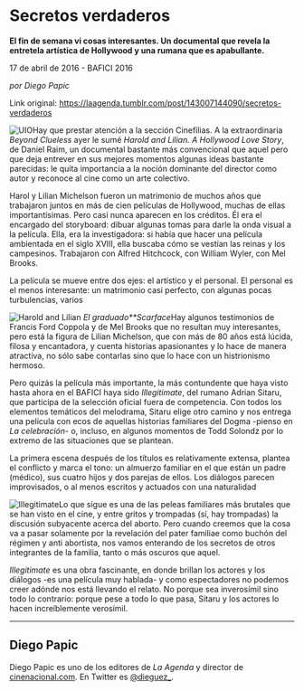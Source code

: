 # Secretos verdaderos

**El fin de semana vi cosas interesantes. Un documental que revela la entretela artística de Hollywood y una rumana que es apabullante.**

17 de abril de 2016 - BAFICI 2016

_por Diego Papic_

Link original: https://laagenda.tumblr.com/post/143007144090/secretos-verdaderos

![UIO](https://64.media.tumblr.com/f69f49c3f44ab90d037ba8990b2c26f1/tumblr_inline_pjzp2uUgY01t6q87u_500.jpg)Hay que prestar atención a la sección
Cinefilias. A la extraordinaria *Beyond Clueless* ayer le sumé *Harold
and Lilian. A Hollywood Love Story*, de Daniel Raim, un documental
bastante más convencional que aquel pero que deja entrever en sus
mejores momentos algunas ideas bastante parecidas: le quita
importancia a la noción dominante del director como autor y reconoce
al cine como un arte colectivo.

Harol y Lilian Michelson fueron un
matrimonio de muchos años que trabajaron juntos en más de cien
películas de Hollywood, muchas de ellas importantísimas. Pero casi
nunca aparecen en los créditos. Él era el encargado del storyboard:
dibuar algunas tomas para darle la onda visual a la película. Ella,
era la investigadora: si había que hacer una película ambientada en
el siglo XVIII, ella buscaba cómo se vestían las reinas y los
campesinos. Trabajaron con Alfred Hitchcock, con William Wyler, con
Mel Brooks.

La película se mueve entre dos ejes:
el artístico y el personal. El personal es el menos interesante: un
matrimonio casi perfecto, con algunas pocas turbulencias, varios


![Harold and Lilian](https://64.media.tumblr.com/bed3db50c6e9a557d84593179a73b753/tumblr_inline_pjzp2vdYJW1t6q87u_250.jpg) *El
graduado**Scarface*Hay algunos testimonios de Francis Ford
Coppola y de Mel Brooks que no resultan muy interesantes, pero está
la figura de Lilian Michelson, que con más de 80 años está lúcida,
filosa y encantadora, y cuenta historias apasionantes y lo hace de
manera atractiva, no sólo sabe contarlas sino que lo hace con un histrionismo
hermoso.

Pero quizás la película más
importante, la más contundente que haya visto hasta ahora en el
BAFICI haya sido *Illegitimate*, del rumano Adrian Sitaru, que
participa de la selección oficial fuera de competencia. Con todos
los elementos temáticos del melodrama, Sitaru elige otro camino y
nos entrega una película con ecos de aquellas historias familiares
del Dogma -pienso en *La celebración*- o, incluso, en algunos momentos
de Todd Solondz por lo extremo de las situaciones que se plantean.

La primera escena después de los
títulos es relativamente extensa, plantea el conflicto y marca el
tono: un almuerzo familiar en el que están un padre (médico), sus
cuatro hijos y dos parejas de ellos. Los diálogos parecen
improvisados, o al menos escritos y actuados con una naturalidad


![Illegitimate](https://64.media.tumblr.com/f69f49c3f44ab90d037ba8990b2c26f1/tumblr_inline_pjzp2uUgY01t6q87u_250.jpg)Lo que sigue es una de las peleas
familiares más brutales que se han visto en el cine, y entre gritos
y trompadas (sí, hay trompadas) la discusión subyacente acerca del
aborto. Pero cuando creemos que la cosa va a pasar solamente por la
revelación del pater familiae como buchón del régimen y anti
abortista, nos vamos enterando de los secretos de otros integrantes
de la familia, tanto o más oscuros que aquel.

*Illegitimate* es una obra
fascinante, en donde brillan los actores y los diálogos -es una
película muy hablada- y como espectadores no podemos creer adónde
nos está llevando el relato. No porque sea inverosímil sino todo lo
contrario: porque pese a todo lo que pasa, Sitaru y los actores lo
hacen increíblemente verosímil.



---

 Diego Papic
------------

 Diego Papic es uno de los editores de *La Agenda* y director de [cinenacional.com](http://www.cinenacional.com). En Twitter es [@dieguez\_](http://www.twitter.com/dieguez_). 

